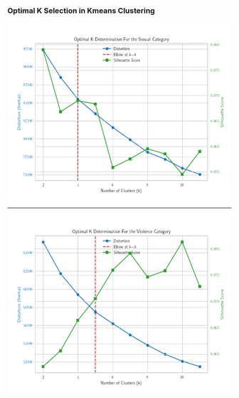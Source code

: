 ### Optimal K Selection in Kmeans Clustering

<img src="images/elbow_Sexual.png" alt="Elbow Combined Q16 GPT-4v" width="500" height="400" />

--------

<img src="images/elbow_Violence.png" alt="Elbow Combined Q16 GPT-4v" width="500" height="400" />

